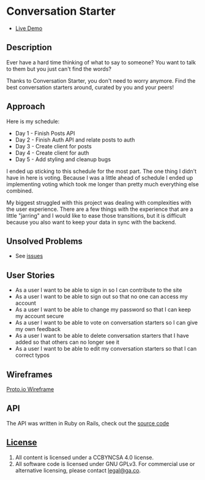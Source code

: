 # Conversation Starter

-   [Live Demo](https://jim-moody.github.io/conversation-starter)

## Description

Ever have a hard time thinking of what to say to someone?  You want to talk to them but you just can't find the words?

Thanks to Conversation Starter, you don't need to worry anymore.  Find the best conversation starters around, curated by you and your peers!

## Approach

Here is my schedule:

-   Day 1 - Finish Posts API
-   Day 2 - Finish Auth API and relate posts to auth
-   Day 3 - Create client for posts
-   Day 4 - Create client for auth
-   Day 5 - Add styling and cleanup bugs

I ended up sticking to this schedule for the most part. The one thing I didn't have in here is voting.  Because I was a little ahead of schedule I ended up implementing voting which took me longer than pretty much everything else combined.

My biggest struggled with this project was dealing with complexities with the user experience. There are a few things with the experience that are a little "jarring" and I would like to ease those transitions, but it is difficult because you also want to keep your data in sync with the backend.

## Unsolved Problems

-   See [issues](https://github.com/jim-moody/conversation-starter/issues)

## User Stories

-   As a user I want to be able to sign in so I can contribute to the site
-   As a user I want to be able to sign out so that no one can access my account
-   As a user I want to be able to change my password so that I can keep my account secure
-   As a user I want to be able to vote on conversation starters so I can give my own feedback
-   As a user I want to be able to delete conversation starters that I have added so that others can no longer see it
-   As a user I want to be able to edit my conversation starters so that I can correct typos

## Wireframes

[Proto.io Wireframe](https://pr.to/1N29MD/)

## API

The API was written in Ruby on Rails, check out the [source code](https://github.com/jim-moody/conversation-starter-api)

## [License](LICENSE)

1.  All content is licensed under a CC­BY­NC­SA 4.0 license.
2.  All software code is licensed under GNU GPLv3. For commercial use or
    alternative licensing, please contact legal@ga.co.
